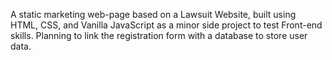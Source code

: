 A static marketing web-page based on a Lawsuit Website, built using HTML, CSS, and Vanilla JavaScript as a minor side project to test Front-end skills. Planning to link the registration form with a database to store user data.
